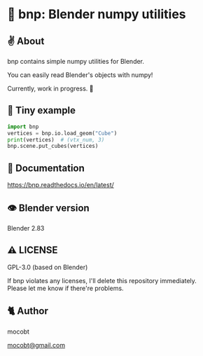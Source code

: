 # 🐣 bnp: Blender numpy utilities
## ✌ About

bnp contains simple numpy utilities for Blender.

You can easily read Blender's objects with numpy!

Currently, work in progress. 🥺

##  🎲 Tiny example

```py
import bnp
vertices = bnp.io.load_geom("Cube")
print(vertices)  # (vtx_num, 3)
bnp.scene.put_cubes(vertices)
```

## 📄 Documentation

https://bnp.readthedocs.io/en/latest/

## 👁 Blender version

Blender 2.83

## ⚠️ LICENSE

GPL-3.0 (based on Blender)

If bnp violates any licenses, I'll delete this repository immediately.  
Please let me know if there're problems.

## 🐈 Author

mocobt

mocobt@gmail.com
